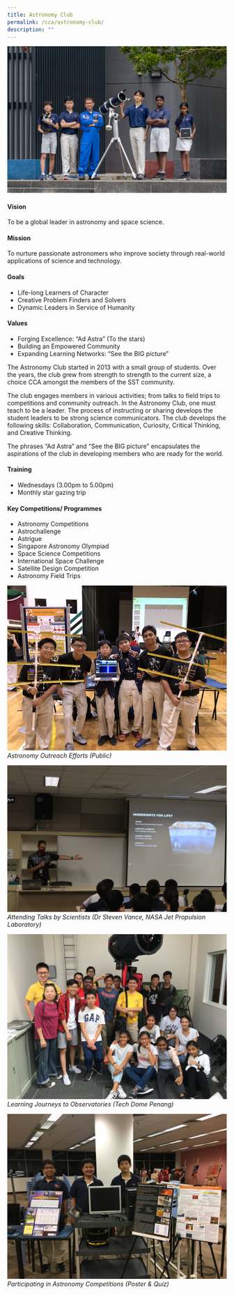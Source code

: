 ```yaml
---
title: Astronomy Club
permalink: /cca/astronomy-club/
description: ""
---
```

![](/images/CCA/astro%20cover.jpg)
#### Vision
To be a global leader in astronomy and space science.

#### Mission
To nurture passionate astronomers who improve society through real-world applications of science and technology.

#### Goals
*   Life-long Learners of Character 
*   Creative Problem Finders and Solvers
*   Dynamic Leaders in Service of Humanity
   
#### Values
*   Forging Excellence: “Ad Astra” (To the stars) 
*   Building an Empowered Community
*   Expanding Learning Networks: “See the BIG picture”
    
The Astronomy Club started in 2013 with a small group of students. Over the years, the club grew from strength to strength to the current size, a choice CCA amongst the members of the SST community.   

The club engages members in various activities; from talks to field trips to competitions and community outreach. In the Astronomy Club, one must teach to be a leader. The process of instructing or sharing develops the student leaders to be strong science communicators. The club develops the following skills: Collaboration, Communication, Curiosity, Critical Thinking, and Creative Thinking.  

The phrases “Ad Astra” and “See the BIG picture” encapsulates the aspirations of the club in developing members who are ready for the world.

#### Training 
*   Wednesdays (3.00pm to 5.00pm)
*   Monthly star gazing trip 

#### Key Competitions/ Programmes
*   Astronomy Competitions
*   Astrochallenge
*   Astrigue 
*   Singapore Astronomy Olympiad 
*   Space Science Competitions
*   International Space Challenge
*   Satellite Design Competition 
*   Astronomy Field Trips

![](/images/CCA/astro%2001.png)
*Astronomy Outreach Efforts 
(Public)*

![](/images/CCA/astro%2002.jpeg)
*Attending Talks by Scientists
(Dr Steven Vance, NASA 
Jet Propulsion Laboratory)*

![](/images/CCA/astro%2003.jpeg)
*Learning Journeys to Observatories 
(Tech Dome Penang)* 

![](/images/CCA/astro%2004.jpeg)
*Participating in Astronomy Competitions (Poster & Quiz)*